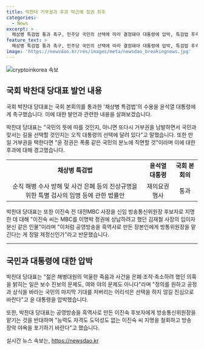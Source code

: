 ```yaml
---
title: 박찬대 거부권과 후과 박근혜 정권 최후
categories:
  - News
excerpt: >
  채상병 특검법 통과 촉구, 민주당 국민의 선택에 따라 결정돼야 대통령에 압박, 특검법 후속 조치는 대통령의 결정권에 따라 발목 잡히나, 국회 본회의 통과하며 후속 조치 기대, 특검법 통과에 대한 여당 주장과 야당 반발 2분법상황에 맞는 인사 발표에 대한 비판도 공론화, MBC 사장 지명에 대한 반발로 정치권 갈등 수위 높아져.
feature_text: >
  채상병 특검법 통과 촉구, 민주당 국민의 선택에 따라 결정돼야 대통령에 압박, 특검법 후속 조치는 대통령의 결정권에 따라 발목 잡히나, 국회 본회의 통과하며 후속 조치 기대, 특검법 통과에 대한 여당 주장과 야당 반발 2분법상황에 맞는 인사 발표에 대한 비판도 공론화, MBC 사장 지명에 대한 반발로 정치권 갈등 수위 높아져.
image: 'https://newsdao.kr/res/images/meta/newsdao_breakingnews.jpg'
---
```


<p><img src="https://newsdao.kr/res/images/meta/newsdao_breakingnews.jpg" alt="cryptoinkorea 속보" /></p>

<h2 data-ke-size="size26">국회 박찬대 당대표 발언 내용</h2>

<p>국회 박찬대 당대표는 국회 본회의를 통과한 '채상병 특검법'의 수용을 윤석열 대통령에게 촉구했습니다. 이에 대한 발언과 관련한 내용을 살펴보겠습니다.</p>

<p data-ke-size="size16">박찬대 당대표는 "국민의 뜻에 따를 것인지, 아니면 또다시 거부권을 남발하면서 국민과 맞서는 길을 선택할 것인지는 오직 대통령의 선택에 달려 있다"고 말했습니다. 또한 만일 거부권을 택한다면 "윤 정권은 폭풍 같은 국민의 분노에 직면할 것"이라며 이에 대한 후과에 대해 경고했습니다.</p>

<table>
  <tr>
    <td style="text-align: center; height: 17px;"><b>채상병 특검법</b></td>
    <td style="text-align: center; height: 17px;"><b>윤석열 대통령</b></td>
    <td style="text-align: center; height: 17px;"><b>국회 본회의</b></td>
  </tr>
  <tr>
    <td style="text-align: center; height: 17px;">순직 해병 수사 방해 및 사건 은폐 등의 진상규명을 위한 특별 검사의 임명 등에 관한 법률안</td>
    <td style="text-align: center; height: 17px;">재의요권 행사</td>
    <td style="text-align: center; height: 17px;">통과</td>
  </tr>
</table>

<p data-ke-size="size16">박찬대 당대표는 또한 이진숙 전 대전MBC 사장을 신임 방송통신위원장 후보자로 지명한 데 대해 "이진숙 씨는 MBC를 이명박 정권에 상납하려고 했던 김재철 사장의 입이자 분신 같은 인물"이라며 "이처럼 공영방송을 흑역사로 만든 장본인에게 방통위원장을 맡긴다는 게 정말 제정신인가"라고 반문했습니다.</p>

<hr>

<h2 data-ke-size="size26">국민과 대통령에 대한 압박</h2>

<p data-ke-size="size16">박찬대 당대표는 "젊은 해병대원의 억울한 죽음과 사건을 은폐·조작·축소하려 했던 의혹을 밝히는 일은 보수 진보의 문제도, 여와 야의 문제도 아니다"라며 "정의를 원하고 공정과 상식을 바라는 국민의 마지막 기대를 저버리는 어리석은 선택을 하지 않길 진심으로 바란다"고 윤 대통령을 압박했습니다.</p>

<p data-ke-size="size16">또한, 박찬대 당대표는 공영방송을 흑역사로 만든 이진숙 후보자에게 방송통신위원장을 맡기는 것을 반대하며 "능력도 자격도 도덕성도 없는 이진숙 씨 지명을 철회하고 방송 장악 야욕을 포기하기 바란다"고 했습니다.</p>
실시간 뉴스 속보는, <a href="https://newsdao.kr" rel="dofollow">https://newsdao.kr</a>


